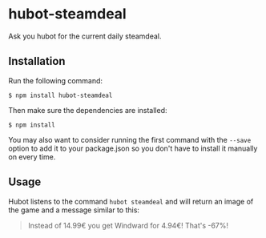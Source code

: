 # hubot-steamdeal
Ask you hubot for the current daily steamdeal.
## Installation
Run the following command:
```
$ npm install hubot-steamdeal
```
Then make sure the dependencies are installed:
```
$ npm install
```
You may also want to consider running the first command with the `--save` option to add it to your package.json so you don't have to install it manually on every time.
## Usage
Hubot listens to the command `hubot steamdeal` and will return an image of the game and a message similar to this:
> Instead of 14.99€ you get Windward for 4.94€! That's -67%!
